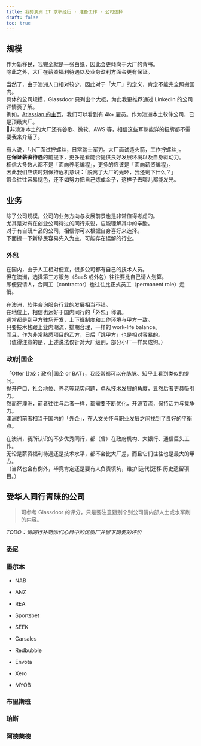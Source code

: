 ```yaml
---
title: 我的澳洲 IT 求职经历 · 准备工作 · 公司选择
draft: false
toc: true
---
```


## 规模

作为新移民，我完全就是一张白纸，因此会更倾向于大厂的背书。  
除此之外，大厂在薪资福利待遇以及业务盈利方面会更有保证。

当然了，由于澳洲人口相对较少，因此对于「大厂」的定义，肯定不能完全照搬国内。  
具体的公司规模，Glassdoor 只列出个大概，为此我更推荐通过 LinkedIn 的公司详情页了解。  
例如，[Atlassian 的主页](https://www.linkedin.com/company/atlassian)，我们可以看到有 4k+ 雇员。作为澳洲本土软件公司，已是顶级大厂。  
非澳洲本土的大厂还有谷歌、微软、AWS 等，相信这些耳熟能详的招牌都不需要我来介绍了。

有人说，「小厂面试拧螺丝，日常瑞士军刀。大厂面试造火箭，工作拧螺丝」。  
在**保证薪资待遇**的前提下，更多是看能否提供良好发展环境以及自身驱动力。  
相信大多数人都不是「面向养老编程」，更多的应该是「面向薪资编程」。  
因此我们应该时刻保持危机意识：「脱离了大厂的光环，我还剩下什么？」  
镀金往往容易褪色，还不如努力把自己炼成金子，这样子去哪儿都能发光。

## 业务

除了公司规模，公司的业务方向与发展前景也是非常值得考虑的。  
尤其是对有在创业公司待过的同行来说，应能理解其中的辛酸。  
对于有自研产品的公司，相信你可以根据自身喜好来选择。  
下面提一下新移民容易先入为主，可能存在误解的行业。

### 外包

在国内，由于人工相对便宜，很多公司都有自己的技术人员。  
但在澳洲，选择第三方服务（SaaS 或外包）往往要比自己请人划算。  
即便要请人，合同工（contractor）也往往比正式员工（permanent role）走俏。

在澳洲，软件咨询服务行业的发展相当不错。  
在地位上，相信也远好于国内同行的「外包」称谓。  
通常都是到甲方驻场开发，上下班制度和工作环境与甲方一致。  
只要技术栈跟上业内潮流，排期合理，一样的 work-life balance。  
而且，作为非常熟悉项目的乙方，日后「跳甲方」也是相对容易的。  
（值得注意的是，上述说法仅针对大厂级别，部分小厂一样累成狗。）

### 政府|国企

「Offer 比较：政府|国企 or BAT」，我经常都可以在脉脉、知乎上看到类似的提问。  
抛开户口、社会地位、养老等现实问题，单从技术发展的角度，显然后者更具吸引力。  
然而在澳洲，前者往往与后者一样，都需要不断优化，开源节流，保持活力与竞争力。  
澳洲的前者相当于国内的「外企」，在人文关怀与职业发展之间找到了良好的平衡点。

在澳洲，我所认识的不少优秀同行，都（曾）在政府机构、大银行、通信巨头工作。  
无论是薪资福利待遇还是技术水平，都不会比大厂差，而且它们往往也是最大的甲方。  
（当然也会有例外，毕竟肯定还是要有人负责填坑，维护|迭代|迁移 历史遗留项目。）

## 受华人同行青睐的公司

> 可参考 Glassdoor 的评分，只是要注意甄别个别公司请内部人士或水军刷的内容。

*TODO：请同行补充你们心目中的优质厂并留下简要的评价*

### 悉尼

### 墨尔本

* NAB

* ANZ

* REA

* Sportsbet

* SEEK

* Carsales

* Redbubble

* Envota

* Xero

* MYOB

### 布里斯班

### 珀斯

### 阿德莱德
